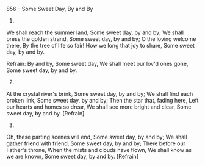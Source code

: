856 – Some Sweet Day, By and By


1.
We shall reach the summer land,
Some sweet day, by and by;
We shall press the golden strand,
Some sweet day, by and by;
O the loving welcome there,
By the tree of life so fair!
How we long that joy to share,
Some sweet day, by and by.

Refrain:
By and by,
Some sweet day,
We shall meet our lov'd ones gone,
Some sweet day, by and by.

2.
At the crystal river's brink,
Some sweet day, by and by;
We shall find each broken link,
Some sweet day, by and by;
Then the star that, fading here,
Left our hearts and homes so drear,
We shall see more bright and clear,
Some sweet day, by and by.  [Refrain]

3.
Oh, these parting scenes will end,
Some sweet day, by and by;
We shall gather friend with friend,
Some sweet day, by and by;
There before our Father's throne,
When the mists and clouds have flown,
We shall know as we are known,
Some sweet day, by and by.  [Refrain]
